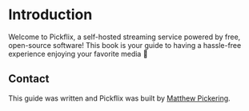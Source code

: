 # Introduction

Welcome to Pickflix, a self-hosted streaming service powered by free,
open-source software! This book is your guide to having a hassle-free experience
enjoying your favorite media 🥳

## Contact

This guide was written and Pickflix was built by
[Matthew Pickering](https://github.com/wyomatthew).
